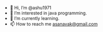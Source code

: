 - 👋 Hi, I’m @ashu1971
- 👀 I’m interested in java programming.
- 🌱 I’m currently learning.
- 📫 How to reach me asanavak@gmail.com

<!---
ashu1971/ashu1971 is a ✨ special ✨ repository because its `README.md` (this file) appears on your GitHub profile.
You can click the Preview link to take a look at your changes.
--->
